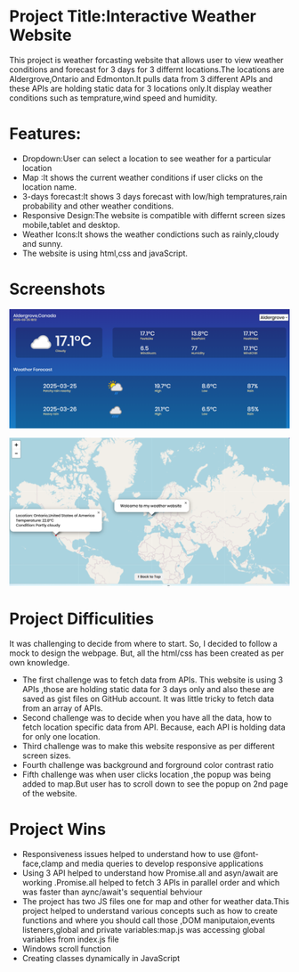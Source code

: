 # Project Title:Interactive Weather Website

This project is weather forcasting website that allows user to view weather conditions and forecast for 3 days for 3 differnt locations.The locations are Aldergrove,Ontario and Edmonton.It pulls data from 3 different APIs and these APIs are holding static data for 3 locations only.It display weather conditions such as temprature,wind speed and humidity.

# Features:

- Dropdown:User can select a location to see weather for a particular location
- Map :It shows the current weather conditions if user clicks on the location name.
- 3-days forecast:It shows 3 days forecast with low/high tempratures,rain probability and other weather conditions.
- Responsive Design:The website is compatible with differnt screen sizes mobile,tablet and desktop.
- Weather Icons:It shows the weather condictions such as rainly,cloudy and sunny.
- The website is using html,css and javaScript.

# Screenshots

![weatherPage](screenshot1.png)

![weatherMap](screenshot2.png)

# Project Difficulities

It was challenging to decide from where to start. So, I decided to follow a mock to design the webpage. But, all the html/css has been created as per own knowledge.
- The first challenge was to fetch data from APIs. This website is using 3 APIs ,those are holding static data for 3 days only and also these are saved as gist files on GitHub account. It was little tricky to fetch data from an array of APIs.
- Second challenge was to decide when you have all the data, how to fetch location specific data from API. Because, each API is holding data for only one location.
- Third challenge was to make this website responsive as per different screen sizes.
- Fourth challenge was background and forground color contrast ratio
- Fifth challenge was when user clicks location ,the popup was being added to map.But user has to scroll down to see the popup on 2nd page of the website.

# Project Wins

- Responsiveness issues helped to understand how to use @font-face,clamp and media queries to develop responsive applications
- Using 3 API helped to understand how Promise.all and asyn/await are working .Promise.all helped to fetch 3 APIs in parallel order and which was faster than aync/await's sequential behviour
- The project has two JS files one for map and other for weather data.This project helped to understand various concepts such as how to create functions and where you should call those ,DOM maniputaion,events listeners,global and private variables:map.js was accessing global variables from index.js file
- Windows scroll function
- Creating classes dynamically in JavaScript
